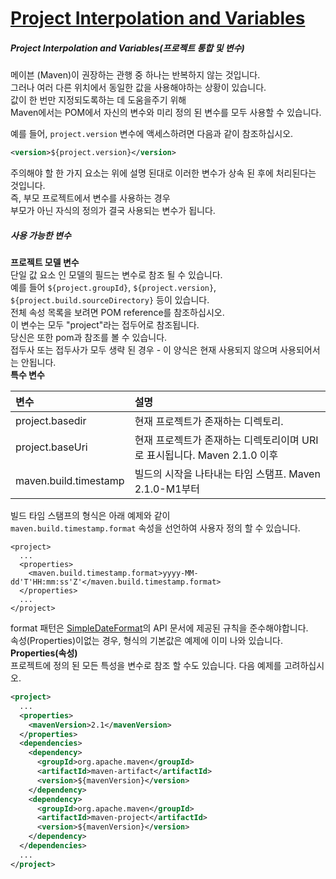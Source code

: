 # [Project Interpolation and Variables](https://maven.apache.org/guides/introduction/introduction-to-the-pom.html#Project_Interpolation)
##### Project Interpolation and Variables(프로젝트 통합 및 변수)
메이븐 (Maven)이 권장하는 관행 중 하나는 반복하지 않는 것입니다.  
그러나 여러 다른 위치에서 동일한 값을 사용해야하는 상황이 있습니다.  
값이 한 번만 지정되도록하는 데 도움을주기 위해  
Maven에서는 POM에서 자신의 변수와 미리 정의 된 변수를 모두 사용할 수 있습니다.  

예를 들어, `project.version` 변수에 액세스하려면 다음과 같이 참조하십시오.  
~~~xml
<version>${project.version}</version>
~~~
주의해야 할 한 가지 요소는 위에 설명 된대로 이러한 변수가 상속 된 후에 처리된다는 것입니다.  
즉, 부모 프로젝트에서 변수를 사용하는 경우  
부모가 아닌 자식의 정의가 결국 사용되는 변수가 됩니다.  

##### 사용 가능한 변수
**프로젝트 모델 변수**  
단일 값 요소 인 모델의 필드는 변수로 참조 될 수 있습니다.  
예를 들어 `${project.groupId}`, `${project.version}`, `${project.build.sourceDirectory}` 등이 있습니다.  
전체 속성 목록을 보려면 POM reference를 참조하십시오.  
이 변수는 모두 "project"라는 접두어로 참조됩니다.  
당신은 또한 pom과 참조를 볼 수 있습니다.  
접두사 또는 접두사가 모두 생략 된 경우 - 이 양식은 현재 사용되지 않으며 사용되어서는 안됩니다.  
**특수 변수**  

|변수|설명|
|:----|:----|
|project.basedir|현재 프로젝트가 존재하는 디렉토리.|
|project.baseUri|현재 프로젝트가 존재하는 디렉토리이며 URI로 표시됩니다. Maven 2.1.0 이후|
|maven.build.timestamp|빌드의 시작을 나타내는 타임 스탬프. Maven 2.1.0-M1부터|

빌드 타임 스탬프의 형식은 아래 예제와 같이  
`maven.build.timestamp.format` 속성을 선언하여 사용자 정의 할 수 있습니다.  
~~~
<project>
  ...
  <properties>
    <maven.build.timestamp.format>yyyy-MM-dd'T'HH:mm:ss'Z'</maven.build.timestamp.format>
  </properties>
  ...
</project>
~~~
format 패턴은 [SimpleDateFormat](http://java.sun.com/javase/6/docs/api/java/text/SimpleDateFormat.html)의 API 문서에 제공된 규칙을 준수해야합니다.  
속성(Properties)이없는 경우, 형식의 기본값은 예제에 이미 나와 있습니다.  
**Properties(속성)**  
프로젝트에 정의 된 모든 특성을 변수로 참조 할 수도 있습니다. 다음 예제를 고려하십시오.  
~~~xml
<project>
  ...
  <properties>
    <mavenVersion>2.1</mavenVersion>
  </properties>
  <dependencies>
    <dependency>
      <groupId>org.apache.maven</groupId>
      <artifactId>maven-artifact</artifactId>
      <version>${mavenVersion}</version>
    </dependency>
    <dependency>
      <groupId>org.apache.maven</groupId>
      <artifactId>maven-project</artifactId>
      <version>${mavenVersion}</version>
    </dependency>
  </dependencies>
  ...
</project>
~~~




